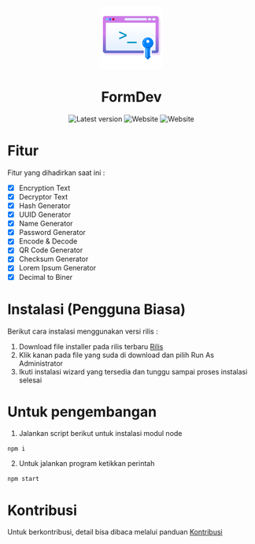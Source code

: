 <p align="center">
  <img width="128" align="center" src="/build/icon.png">
</p>
<h1 align="center">
  FormDev
</h1>
<p align="center">
  <a style="text-decoration:none" href="https://github.com/rzak23/FormDev/releases" target="_blank">
    <img src="https://img.shields.io/badge/version-1.13.14-green" alt="Latest version" />
  </a>
  <a style="text-decoration:none" href="https://rzak23.github.io" target="_blank">
    <img src="https://img.shields.io/badge/website-rzak23.github.io-yellow" alt="Website" />
  </a>
  <a style="text-decoration:none" href="https://electronjs.org" target="_blank">
    <img src="https://img.shields.io/badge/build-electron-blue?logo=electron" alt="Website" />
  </a>
</p>

# Fitur

Fitur yang dihadirkan saat ini :

- [x] Encryption Text
- [x] Decryptor Text
- [x] Hash Generator
- [x] UUID Generator
- [x] Name Generator
- [x] Password Generator
- [x] Encode & Decode
- [x] QR Code Generator
- [x] Checksum Generator
- [x] Lorem Ipsum Generator
- [x] Decimal to Biner

# Instalasi (Pengguna Biasa)

Berikut cara instalasi menggunakan versi rilis :

1. Download file installer pada rilis terbaru [Rilis](https://github.com/rzak23/FormDev/releases)
2. Klik kanan pada file yang suda di download dan pilih Run As Administrator
3. Ikuti instalasi wizard yang tersedia dan tunggu sampai proses instalasi selesai

# Untuk pengembangan

1. Jalankan script berikut untuk instalasi modul node
```
npm i
```
2. Untuk jalankan program ketikkan perintah
```
npm start
```

# Kontribusi

Untuk berkontribusi, detail bisa dibaca melalui panduan [Kontribusi](CONTRIBUTING.md)